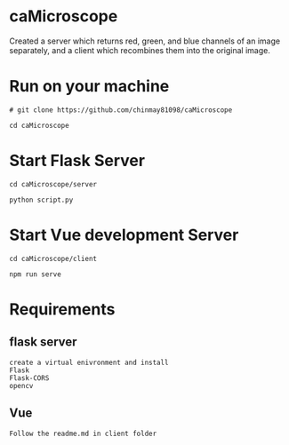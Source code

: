 # caMicroscope
Created a server which returns red, green, and blue channels of an image separately, and a client which recombines them into the original image.


# Run on your machine
```
# git clone https://github.com/chinmay81098/caMicroscope
```
```
cd caMicroscope
```
# Start Flask Server

```
cd caMicroscope/server
```
```
python script.py
```

# Start Vue development Server

```
cd caMicroscope/client
```
```
npm run serve
```

# Requirements

## flask server

```
create a virtual enivronment and install
Flask
Flask-CORS
opencv

```
## Vue

```
Follow the readme.md in client folder
```


